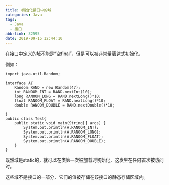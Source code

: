 ```yaml
---
title: 初始化接口中的域
categories: Java
tags:
  - Java
  - 接口
abbrlink: 32595
date: 2019-09-15 12:44:10
---
```


在接口中定义的域不能是“空final”，但是可以被非常量表达式初始化。
<!--more-->

例如：

```
import java.util.Random;

interface A{
	Random RAND = new Random(47);
	int RANOOM_INT = RAND.nextInt(10);
	long RANOOM_LONG = RAND.nextLong()*10;
	float RANOOM_FLOAT = RAND.nextLong()*10;
	double RANOOM_DOUBLE = RAND.nextDouble()*10;
	
}
public class Test{
	public static void main(String[] args) {
		System.out.println(A.RANOOM_INT);
		System.out.println(A.RANOOM_LONG);
		System.out.println(A.RANOOM_FLOAT);
		System.out.println(A.RANOOM_DOUBLE);
	}
}
```

既然域是static的，就可以在类第一次被加载时初始化，这发生在任何首次被访问时。

这些域不是接口的一部分，它们的值被存储在该接口的静态存储区域内。